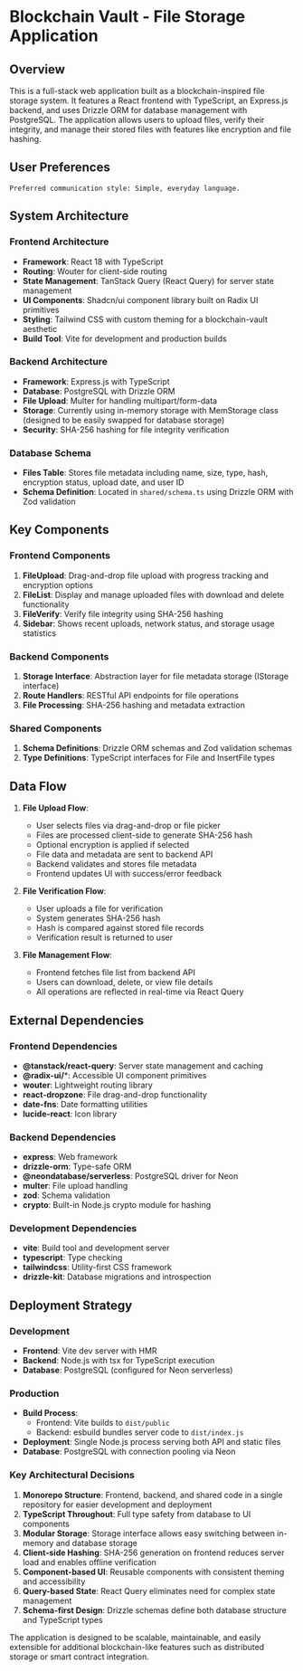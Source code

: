 # Blockchain Vault - File Storage Application

## Overview

This is a full-stack web application built as a blockchain-inspired file storage system. It features a React frontend with TypeScript, an Express.js backend, and uses Drizzle ORM for database management with PostgreSQL. The application allows users to upload files, verify their integrity, and manage their stored files with features like encryption and file hashing.

## User Preferences

```
Preferred communication style: Simple, everyday language.
```

## System Architecture

### Frontend Architecture
- **Framework**: React 18 with TypeScript
- **Routing**: Wouter for client-side routing
- **State Management**: TanStack Query (React Query) for server state management
- **UI Components**: Shadcn/ui component library built on Radix UI primitives
- **Styling**: Tailwind CSS with custom theming for a blockchain-vault aesthetic
- **Build Tool**: Vite for development and production builds

### Backend Architecture
- **Framework**: Express.js with TypeScript
- **Database**: PostgreSQL with Drizzle ORM
- **File Upload**: Multer for handling multipart/form-data
- **Storage**: Currently using in-memory storage with MemStorage class (designed to be easily swapped for database storage)
- **Security**: SHA-256 hashing for file integrity verification

### Database Schema
- **Files Table**: Stores file metadata including name, size, type, hash, encryption status, upload date, and user ID
- **Schema Definition**: Located in `shared/schema.ts` using Drizzle ORM with Zod validation

## Key Components

### Frontend Components
1. **FileUpload**: Drag-and-drop file upload with progress tracking and encryption options
2. **FileList**: Display and manage uploaded files with download and delete functionality
3. **FileVerify**: Verify file integrity using SHA-256 hashing
4. **Sidebar**: Shows recent uploads, network status, and storage usage statistics

### Backend Components
1. **Storage Interface**: Abstraction layer for file metadata storage (IStorage interface)
2. **Route Handlers**: RESTful API endpoints for file operations
3. **File Processing**: SHA-256 hashing and metadata extraction

### Shared Components
1. **Schema Definitions**: Drizzle ORM schemas and Zod validation schemas
2. **Type Definitions**: TypeScript interfaces for File and InsertFile types

## Data Flow

1. **File Upload Flow**:
   - User selects files via drag-and-drop or file picker
   - Files are processed client-side to generate SHA-256 hash
   - Optional encryption is applied if selected
   - File data and metadata are sent to backend API
   - Backend validates and stores file metadata
   - Frontend updates UI with success/error feedback

2. **File Verification Flow**:
   - User uploads a file for verification
   - System generates SHA-256 hash
   - Hash is compared against stored file records
   - Verification result is returned to user

3. **File Management Flow**:
   - Frontend fetches file list from backend API
   - Users can download, delete, or view file details
   - All operations are reflected in real-time via React Query

## External Dependencies

### Frontend Dependencies
- **@tanstack/react-query**: Server state management and caching
- **@radix-ui/***: Accessible UI component primitives
- **wouter**: Lightweight routing library
- **react-dropzone**: File drag-and-drop functionality
- **date-fns**: Date formatting utilities
- **lucide-react**: Icon library

### Backend Dependencies
- **express**: Web framework
- **drizzle-orm**: Type-safe ORM
- **@neondatabase/serverless**: PostgreSQL driver for Neon
- **multer**: File upload handling
- **zod**: Schema validation
- **crypto**: Built-in Node.js crypto module for hashing

### Development Dependencies
- **vite**: Build tool and development server
- **typescript**: Type checking
- **tailwindcss**: Utility-first CSS framework
- **drizzle-kit**: Database migrations and introspection

## Deployment Strategy

### Development
- **Frontend**: Vite dev server with HMR
- **Backend**: Node.js with tsx for TypeScript execution
- **Database**: PostgreSQL (configured for Neon serverless)

### Production
- **Build Process**: 
  - Frontend: Vite builds to `dist/public`
  - Backend: esbuild bundles server code to `dist/index.js`
- **Deployment**: Single Node.js process serving both API and static files
- **Database**: PostgreSQL with connection pooling via Neon

### Key Architectural Decisions

1. **Monorepo Structure**: Frontend, backend, and shared code in a single repository for easier development and deployment
2. **TypeScript Throughout**: Full type safety from database to UI components
3. **Modular Storage**: Storage interface allows easy switching between in-memory and database storage
4. **Client-side Hashing**: SHA-256 generation on frontend reduces server load and enables offline verification
5. **Component-based UI**: Reusable components with consistent theming and accessibility
6. **Query-based State**: React Query eliminates need for complex state management
7. **Schema-first Design**: Drizzle schemas define both database structure and TypeScript types

The application is designed to be scalable, maintainable, and easily extensible for additional blockchain-like features such as distributed storage or smart contract integration.